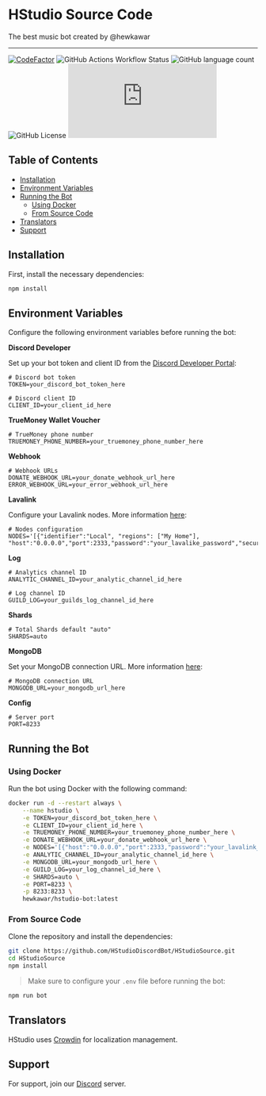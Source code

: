# HStudio Source Code

The best music bot created by @hewkawar

---

[![CodeFactor](https://www.codefactor.io/repository/github/hstudiodiscordbot/hstudiosource/badge)](https://www.codefactor.io/repository/github/hstudiodiscordbot/hstudiosource)
![GitHub Actions Workflow Status](https://img.shields.io/github/actions/workflow/status/HStudioDiscordBot/HStudioSource/build.yml)
![GitHub language count](https://img.shields.io/github/languages/count/HStudioDiscordBot/HStudioSource)
![GitHub License](https://img.shields.io/github/license/HStudioDiscordBot/HStudioSource)
![GitHub package.json prod dependency version](https://img.shields.io/github/package-json/dependency-version/HStudioDiscordBot/HStudioSource/moonlink.js)

## Table of Contents

- [Installation](#installation)
- [Environment Variables](#environment-variables)
- [Running the Bot](#running-the-bot)
  - [Using Docker](#using-docker)
  - [From Source Code](#from-source-code)
- [Translators](#translators)
- [Support](#support)

## Installation

First, install the necessary dependencies:

```bash
npm install
```

## Environment Variables

Configure the following environment variables before running the bot:

**Discord Developer**

Set up your bot token and client ID from the [Discord Developer Portal](https://discord.com/developers/applications):

```dotenv
# Discord bot token
TOKEN=your_discord_bot_token_here

# Discord client ID
CLIENT_ID=your_client_id_here
```

**TrueMoney Wallet Voucher**

```dotenv
# TrueMoney phone number
TRUEMONEY_PHONE_NUMBER=your_truemoney_phone_number_here
```

**Webhook**

```dotenv
# Webhook URLs
DONATE_WEBHOOK_URL=your_donate_webhook_url_here
ERROR_WEBHOOK_URL=your_error_webhook_url_here
```

**Lavalink**

Configure your Lavalink nodes. More information [here](https://lavalink.dev/):

```dotenv
# Nodes configuration
NODES='[{"identifier":"Local", "regions": ["My Home"], "host":"0.0.0.0","port":2333,"password":"your_lavalike_password","secure":false}]'
```

**Log**

```dotenv
# Analytics channel ID
ANALYTIC_CHANNEL_ID=your_analytic_channel_id_here

# Log channel ID
GUILD_LOG=your_guilds_log_channel_id_here
```

**Shards**
```dotenv
# Total Shards default "auto"
SHARDS=auto
```

**MongoDB**

Set your MongoDB connection URL. More information [here](https://www.mongodb.com/):

```dotenv
# MongoDB connection URL
MONGODB_URL=your_mongodb_url_here
```

**Config**

```dotenv
# Server port
PORT=8233
```

## Running the Bot

### Using Docker

Run the bot using Docker with the following command:

```bash
docker run -d --restart always \
    --name hstudio \
    -e TOKEN=your_discord_bot_token_here \
    -e CLIENT_ID=your_client_id_here \
    -e TRUEMONEY_PHONE_NUMBER=your_truemoney_phone_number_here \
    -e DONATE_WEBHOOK_URL=your_donate_webhook_url_here \
    -e NODES='[{"host":"0.0.0.0","port":2333,"password":"your_lavalink_password","secure":false}]' \
    -e ANALYTIC_CHANNEL_ID=your_analytic_channel_id_here \
    -e MONGODB_URL=your_mongodb_url_here \
    -e GUILD_LOG=your_log_channel_id_here \
    -e SHARDS=auto \
    -e PORT=8233 \
    -p 8233:8233 \
    hewkawar/hstudio-bot:latest
```

### From Source Code

Clone the repository and install the dependencies:

```bash
git clone https://github.com/HStudioDiscordBot/HStudioSource.git
cd HStudioSource
npm install
```

> Make sure to configure your `.env` file before running the bot:

```bash
npm run bot
```

## Translators

HStudio uses [Crowdin](https://crowdin.com/project/hstudiodiscordbot) for localization management.

## Support

For support, join our [Discord](https://discord.gg/gAdjmmHxBQ) server.